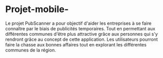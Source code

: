 # Projet-mobile-
Le projet PubScanner a pour objectif d'aider les entreprises à se faire connaître par le biais de publicités temporaires.
Tout en permettant aux différentes communes d'être plus attractive grâce aux personnes qui s'y rendront grâce au concept de cette application.
Les utilisateurs pourront faire la chasse aux bonnes affaires tout en explorant les différentes communes de la région.
